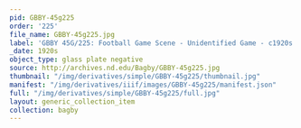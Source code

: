 ```yaml
---
pid: GBBY-45g225
order: '225'
file_name: GBBY-45g225.jpg
label: 'GBBY 45G/225: Football Game Scene - Unidentified Game - c1920s'
_date: 1920s
object_type: glass plate negative
source: http://archives.nd.edu/Bagby/GBBY-45g225.jpg
thumbnail: "/img/derivatives/simple/GBBY-45g225/thumbnail.jpg"
manifest: "/img/derivatives/iiif/images/GBBY-45g225/manifest.json"
full: "/img/derivatives/simple/GBBY-45g225/full.jpg"
layout: generic_collection_item
collection: bagby
---
```

